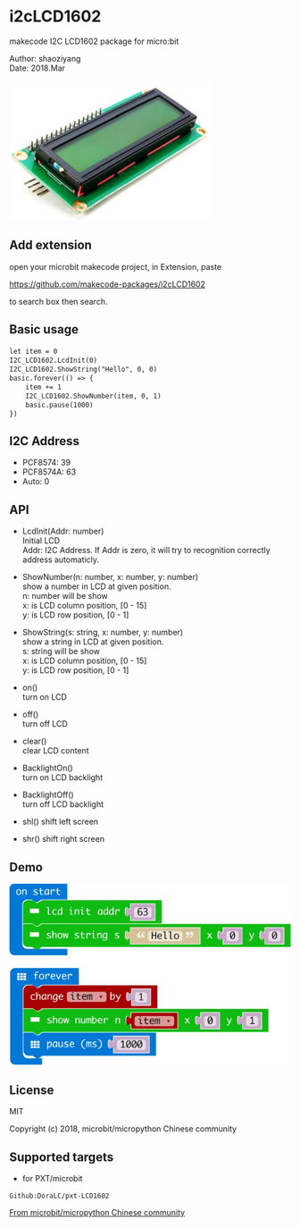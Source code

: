 # i2cLCD1602

makecode I2C LCD1602 package for micro:bit  

Author: shaoziyang  
Date:   2018.Mar  
  
![](lcd.jpg)

## Add extension

open your microbit makecode project, in Extension, paste  

https://github.com/makecode-packages/i2cLCD1602  

to search box then search.

## Basic usage

```
let item = 0
I2C_LCD1602.LcdInit(0)
I2C_LCD1602.ShowString("Hello", 0, 0)
basic.forever(() => {
    item += 1
    I2C_LCD1602.ShowNumber(item, 0, 1)
    basic.pause(1000)
})
```


## I2C Address  
- PCF8574: 39  
- PCF8574A: 63  
- Auto: 0

## API

- LcdInit(Addr: number)  
Initial LCD  
Addr: I2C Address. If Addr is zero, it will try to recognition correctly address automaticly.  

- ShowNumber(n: number, x: number, y: number)  
show a number in LCD at given position.  
n: number will be show  
x: is LCD column position, [0 - 15]  
y: is LCD row position, [0 - 1]  

- ShowString(s: string, x: number, y: number)  
show a string in LCD at given position.  
s: string will be show  
x: is LCD column position, [0 - 15]  
y: is LCD row position, [0 - 1]  

- on()  
turn on LCD  

- off()  
turn off LCD  

- clear()  
clear LCD content  

- BacklightOn()  
turn on LCD backlight  

- BacklightOff()  
turn off LCD backlight  

- shl()
shift left screen

- shr()
shift right screen


## Demo

![](demo.jpg)

## License

MIT

Copyright (c) 2018, microbit/micropython Chinese community  

## Supported targets

* for PXT/microbit
```
Github:DoraLC/pxt-LCD1602
```

[From microbit/micropython Chinese community](http://www.micropython.org.cn)
